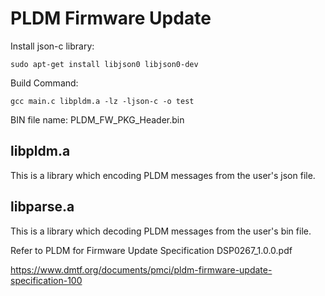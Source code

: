 # PLDM Firmware Update
Install json-c library:
    
    sudo apt-get install libjson0 libjson0-dev

Build Command:
    
    gcc main.c libpldm.a -lz -ljson-c -o test
BIN file name: PLDM_FW_PKG_Header.bin  

libpldm.a
---------------------
This is a library which encoding PLDM messages from the user's json file.

libparse.a
---------------------
This is a library which decoding PLDM messages from the user's bin file.

Refer to PLDM for Firmware Update Specification DSP0267_1.0.0.pdf

https://www.dmtf.org/documents/pmci/pldm-firmware-update-specification-100
